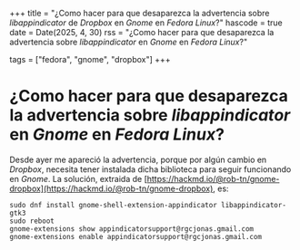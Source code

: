 +++
title = "¿Como hacer para que desaparezca la advertencia sobre _libappindicator_ de _Dropbox_ en _Gnome_ en _Fedora Linux_?"
hascode = true
date = Date(2025, 4, 30)
rss = "¿Como hacer para que desaparezca la advertencia sobre _libappindicator_ en _Gnome_ en _Fedora Linux_?"

tags = ["fedora", "gnome", "dropbox"]
+++

# ¿Como hacer para que desaparezca la advertencia sobre _libappindicator_ en _Gnome_ en _Fedora Linux_?

Desde ayer me apareció la advertencia, porque por algún cambio en _Dropbox_, necesita tener instalada dicha biblioteca para seguir funcionando en _Gnome_. La solución, extraida de [https://hackmd.io/@rob-tn/gnome-dropbox](https://hackmd.io/@rob-tn/gnome-dropbox), es:

```
sudo dnf install gnome-shell-extension-appindicator libappindicator-gtk3
sudo reboot
gnome-extensions show appindicatorsupport@rgcjonas.gmail.com
gnome-extensions enable appindicatorsupport@rgcjonas.gmail.com
```
